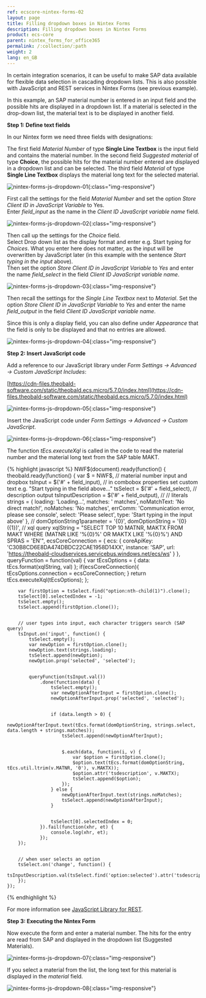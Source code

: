 ```yaml
---
ref: ecscore-nintex-forms-02
layout: page
title: Filling dropdown boxes in Nintex Forms
description: Filling dropdown boxes in Nintex Forms
product: ecs-core
parent: nintex_forms_for_office365
permalink: /:collection/:path
weight: 2
lang: en_GB
---
```


In certain integration scenarios, it can be useful to make SAP data available for flexible data selection in cascading dropdown lists. This is also possible with JavaScript and REST services in Nintex Forms (see previous example).

In this example, an SAP material number is entered in an input field and the possible hits are displayed in a dropdown list. If a material is selected in the drop-down list, the material text is to be displayed in another field. 

**Step 1: Define text fields**

In our Nintex form we need three fields with designations: 

The first field *Material Number* of type **Single Line Textbox** is the input field and contains the material number.
In the second field *Suggested material* of type **Choice**, the possible hits for the material number entered are displayed in a dropdown list and can be selected.
The third field *Material* of type **Single Line Textbox** displays the material long text for the selected material.

![nintex-forms-js-dropdown-01](/img/content/nintex-forms-js-dropdown-01.png){:class="img-responsive"}

First call the settings for the field *Material Number* and set the option *Store Client ID in JavaScript Variable* to Yes. <br>
Enter *field_input* as the name in the *Client ID JavaScript variable name* field.

![nintex-forms-js-dropdown-02](/img/content/nintex-forms-js-dropdown-02.png){:class="img-responsive"}

Then call up the settings for the *Choice* field. <br>
Select Drop down list as the display format and enter e.g. Start typing for *Choices*. What you enter here does not matter, as the input will be overwritten by JavaScript later (in this example with the sentence *Start typing in the input* above).  
Then set the option *Store Client ID in JavaScript Variable* to *Yes* and enter the name *field_select* in the field *Client ID JavaScript variable name*.

![nintex-forms-js-dropdown-03](/img/content/nintex-forms-js-dropdown-03.png){:class="img-responsive"}

Then recall the settings for the *Single Line Textbox* next to *Material*. Set the option *Store Client ID in JavaScript Variable* to *Yes* and enter the name *field_output* in the field *Client ID JavaScript variable name*.   

Since this is only a display field, you can also define under *Appearance* that the field is only to be displayed and that no entries are allowed.        

![nintex-forms-js-dropdown-04](/img/content/nintex-forms-js-dropdown-04.png){:class="img-responsive"}

**Step 2: Insert JavaScript code**

Add a reference to our JavaScript library under *Form Settings -> Advanced -> Custom JavaScript Includes*:

[https://cdn-files.theobald-software.com/static/theobald.ecs.micro/5.7.0/index.html](https://cdn-files.theobald-software.com/static/theobald.ecs.micro/5.7.0/index.html)


![nintex-forms-js-dropdown-05](/img/content/nintex-forms-js-dropdown-05.png){:class="img-responsive"}

Insert the JavaScript code under *Form Settings -> Advanced -> Custom JavaScript*.

![nintex-forms-js-dropdown-06](/img/content/nintex-forms-js-dropdown-06.png){:class="img-responsive"}

The function *tEcs.executeXql* is called in the code to read the material number and the material long text from the SAP table MAKT.


{% highlight javascript %}
NWF$(document).ready(function() {
    theobald.ready(function() {
        var $ = NWF$,
            // material number input and dropbox
            tsInput = $('#' + field_input),
            // in combobox properties set custom text e.g. "Start typing in the field above..."
            tsSelect = $('#' + field_select),
            // description output
            tsInputDescription = $('#' + field_output),
            //
            // literals
            strings = {
                loading: 'Loading...',
                matches: ' matches',
                noMatchText: 'No direct match!',
                noMatches: 'No matches',
                errComm: 'Communication error, please see console',
                select: 'Please select',
                type: 'Start typing in the input above'
            },
            //
            domOptionString1parameter = '{0}',
            domOptionString = '{0} ({1})',
            // xql query
            xqlString = "SELECT TOP 10 MATNR, MAKTX FROM MAKT WHERE (MATNR LIKE '%{0}%' OR MAKTX LIKE '%{0}%') AND SPRAS = 'EN'",
            ecsCoreConnection = {
                ecs: {
                    coreApiKey: 'C30B8CD6E8DA474DBDC22CAE1958D14XX',
                    instance: 'SAP',
                    url: 'https://theobald-cloudservices.servicebus.windows.net/ecs/ws'
                }
            },
            queryFunction = function(val) {
                var tEcsOptions = {
                    data: tEcs.format(xqlString, val)
                };
                if(ecsCoreConnection){
                    tEcsOptions.connection = ecsCoreConnection;
                }
                return tEcs.executeXql(tEcsOptions);
            };
 
 
        var firstOption = tsSelect.find("option:nth-child(1)").clone();
        tsSelect[0].selectedIndex = -1;
        tsSelect.empty();
        tsSelect.append(firstOption.clone());
 
 
        // user types into input, each character triggers search (SAP query)
        tsInput.on('input', function() {
            tsSelect.empty();
            var newOption = firstOption.clone();
            newOption.text(strings.loading);
            tsSelect.append(newOption);
            newOption.prop('selected', 'selected');
 
 
            queryFunction(tsInput.val())
                .done(function(data) {
                    tsSelect.empty();
                    var newOptionAfterInput = firstOption.clone();
                    newOptionAfterInput.prop('selected', 'selected');
 
 
                    if (data.length > 0) {
                        newOptionAfterInput.text(tEcs.format(domOptionString, strings.select, data.length + strings.matches));
                        tsSelect.append(newOptionAfterInput);
 
 
                        $.each(data, function(i, v) {
                            var $option = firstOption.clone();
                            $option.text(tEcs.format(domOptionString, tEcs.util.ltrim(v.MATNR, '0'), v.MAKTX));
                            $option.attr('tsdescription', v.MAKTX);
                            tsSelect.append($option);
                        });
                    } else {
                        newOptionAfterInput.text(strings.noMatches);
                        tsSelect.append(newOptionAfterInput);
                    }
 
 
                    tsSelect[0].selectedIndex = 0;
                }).fail(function(xhr, et) {
                    console.log(xhr, et);
                });
        });
 
 
        // when user selects an option
        tsSelect.on('change', function() {
            tsInputDescription.val(tsSelect.find('option:selected').attr('tsdescription'));
        });
    });
{% endhighlight %}

For more information see [JavaScript Library for REST](../../../../en/erpconnect-services/ecs/erpconnect-services-runtime/web-services/javascript-library).<br>  

**Step 3: Executing the Nintex Form**

Now execute the form and enter a material number. The hits for the entry are read from SAP and displayed in the dropdown list (Suggested Materials).  

![nintex-forms-js-dropdown-07](/img/content/nintex-forms-js-dropdown-07.png){:class="img-responsive"}

If you select a material from the list, the long text for this material is displayed in the *material* field. 

![nintex-forms-js-dropdown-08](/img/content/nintex-forms-js-dropdown-08.png){:class="img-responsive"}
